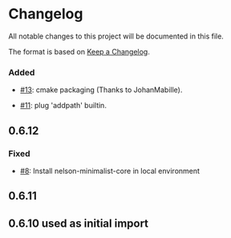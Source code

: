 # Changelog

All notable changes to this project will be documented in this file.

The format is based on [Keep a Changelog](https://keepachangelog.com/en/1.0.0/).

### Added

- [#13](https://github.com/Nelson-numerical-software/nelson-minimalist-core/issues/13): cmake packaging (Thanks to JohanMabille).

- [#11](https://github.com/Nelson-numerical-software/nelson-minimalist-core/issues/11): plug 'addpath' builtin.

## 0.6.12

### Fixed

- [#8](https://github.com/Nelson-numerical-software/nelson-minimalist-core/issues/8): Install nelson-minimalist-core in local environment

## 0.6.11

## 0.6.10 used as initial import
